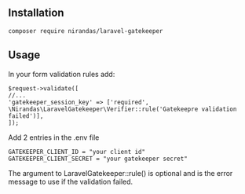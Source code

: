 ## Installation

````composer require nirandas/laravel-gatekeeper````

## Usage

In your form validation rules add:

````
$request->validate([
//...
'gatekeeper_session_key' => ['required', \Nirandas\LaravelGatekeeper\Verifier::rule('Gatekeepre validation failed')],
]);
````

Add 2 entries in the .env file
````
GATEKEEPER_CLIENT_ID = "your client id"
GATEKEEPER_CLIENT_SECRET = "your gatekeeper secret"
````

The argument to LaravelGatekeeper::rule() is optional and is the error message to use if the validation failed.

